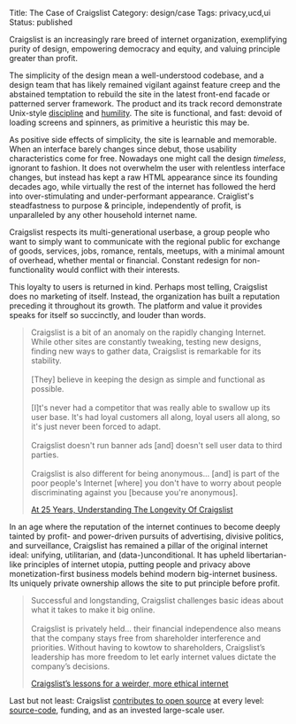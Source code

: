 Title: The Case of Craigslist
Category: design/case
Tags: privacy,ucd,ui
Status: published

Craigslist is an increasingly rare breed of internet organization, exemplifying purity of design, empowering democracy and equity, and valuing principle greater than profit. 

The simplicity of the design mean a well-understood codebase, and a design team that has likely remained vigilant against feature creep and the abstained temptation to rebuild the site in the latest front-end facade or patterned server framework. The product and its track record demonstrate Unix-style [discipline](http://catb.org/~esr/writings/taoup/html/ch01s06.html#id2877610) and [humility](http://catb.org/~esr/writings/taoup/html/ch01s06.html#id2877917). The site is functional, and fast: devoid of loading screens and spinners, as primitive a heuristic this may be.
 
As positive side effects of simplicity, the site is learnable and memorable. When an interface barely changes since debut, those usability characteristics come for free. Nowadays one might call the design _timeless_, ignorant to fashion. It does not overwhelm the user with relentless interface changes, but instead has kept a raw HTML appearance since its founding decades ago, while virtually the rest of the internet has followed the herd into over-stimulating and under-performant appearance. Craiglist's steadfastness to purpose & principle, independently of profit, is unparalleled by any other household internet name. 
  
Craigslist respects its multi-generational userbase, a group people who want to simply want to communicate with the regional public for exchange of goods, services, jobs, romance, rentals, meetups, with a minimal amount of overhead, whether mental or financial.  Constant redesign for non-functionality would conflict with their interests.
   
 This loyalty to users is returned in kind. Perhaps most telling, Craigslist does no marketing of itself. Instead, the organization has built a reputation preceding it throughout its growth. The platform and value it provides speaks for itself so succinctly, and louder than words. 
    
> Craigslist is a bit of an anomaly on the rapidly changing Internet. While other sites are constantly tweaking, testing new designs, finding new ways to gather data, Craigslist is remarkable for its stability. <br><br> [They] believe in keeping the design as simple and functional as possible. <br><br>
[I]t's never had a competitor that was really able to swallow up its user base. It's had loyal customers all along, loyal users all along, so it's just never been forced to adapt. <br><br>Craigslist doesn't run banner ads [and] doesn't sell user data to third parties. <br><br> Craigslist is also different for being anonymous... [and] is part of the poor people's Internet [where] you don't have to worry about people discriminating against you [because you're anonymous]. <p class="annotation"><a href="https://www.npr.org/2020/02/24/808965078/at-25-years-understanding-the-longevity-of-Craigslist">At 25 Years, Understanding The Longevity Of Craigslist</a></p> 
   
In an age where the reputation of the internet continues to become deeply tainted by profit- and power-driven pursuits of advertising, divisive politics, and surveillance, Craigslist has remained a pillar of the original internet ideal: unifying, utilitarian, and (data-)unconditional. It
 has upheld libertarian-like principles of internet utopia, putting people and privacy above monetization-first business models behind modern big-internet business. Its uniquely private ownership allows the site to put principle before profit.

>  Successful and longstanding, Craigslist challenges basic ideas about what it takes to make it big online. <br><br>Craigslist is privately held... their financial independence also means that the company stays free from shareholder interference and priorities. Without having to kowtow to
> shareholders, Craigslist’s leadership has more freedom to let early internet values dictate the company’s decisions. <p class="annotation"><a href="https://press.princeton.edu/ideas/Craigslists-lessons-for-a-weirder-more-ethical-internet">Craigslist’s lessons for a weirder, more ethical internet</a></p>

Last but not least: Craigslist [contributes to open source](https://www.Craigslist.org/about/open_source) at every level: [source-code](https://github.com/Craigslist), funding, and as an invested large-scale user. 


